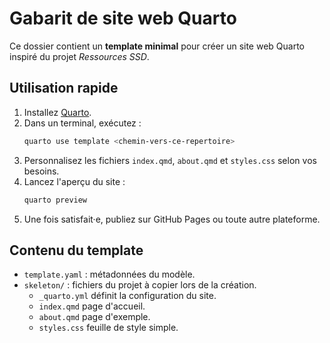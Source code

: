 # Gabarit de site web Quarto

Ce dossier contient un **template minimal** pour créer un site web Quarto inspiré du projet *Ressources SSD*.

## Utilisation rapide

1. Installez [Quarto](https://quarto.org).
2. Dans un terminal, exécutez :
   ```bash
   quarto use template <chemin-vers-ce-repertoire>
   ```
3. Personnalisez les fichiers `index.qmd`, `about.qmd` et `styles.css` selon vos besoins.
4. Lancez l'aperçu du site :
   ```bash
   quarto preview
   ```
5. Une fois satisfait·e, publiez sur GitHub Pages ou toute autre plateforme.

## Contenu du template

- `template.yaml` : métadonnées du modèle.
- `skeleton/` : fichiers du projet à copier lors de la création.
  - `_quarto.yml` définit la configuration du site.
  - `index.qmd` page d'accueil.
  - `about.qmd` page d'exemple.
  - `styles.css` feuille de style simple.
